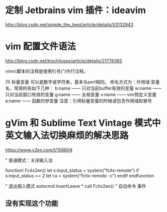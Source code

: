 # 定制 Jetbrains vim 插件：ideavim 

http://blog.csdn.net/simple_the_best/article/details/53132943


# vim 配置文件语法 

http://blog.csdn.net/trochiluses/article/details/21776365

vimrc脚本的注释是使用引号(")作行注释。

(1) 标量变量
可以是数字或字符串，基本与perl相同。
命名方式为：作用域:变量名，常用的有如下几种：
b:name —— 只对当前buffer有效的变量
w:name —— 只对当前窗口有效的变量
g:name —— 全局变量
v:name —— vim预定义变量
a:name —— 函数的参变量
注意：引用标量变量的时候请包含作用域和冒号

# gVim 和 Sublime Text Vintage 模式中英文输入法切换麻烦的解决思路

https://www.v2ex.com/t/158804



" 普通模式：关闭输入法

function! Fcitx2en()
    let s:input_status = system("fcitx-remote")
    if  s:input_status == 2
        let l:a = system("fcitx-remote -c")
    endif
endfunction

" 退出插入模式
autocmd InsertLeave * call Fcitx2en()
" 自动命令 事件

## 没有实现这个功能
